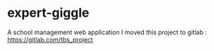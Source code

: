 # expert-giggle
A school management web application
I moved this project to gitlab :
https://gitlab.com/tbs_project
